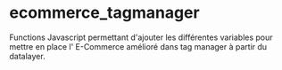 # ecommerce_tagmanager
Functions Javascript permettant d'ajouter les différentes variables pour mettre en place l' E-Commerce amélioré dans tag manager à partir du datalayer.
